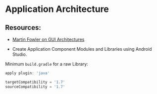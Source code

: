 
# Application Architecture

## Resources:

* [Martin Fowler on GUI Architectures](http://www.martinfowler.com/eaaDev/uiArchs.html)


* Create Application Component Modules and Libraries using Android Studio.

Minimum `build.gradle` for a raw Library:

```groovy
apply plugin: 'java'

targetCompatibility = '1.7'
sourceCompatibility = '1.7'
```


